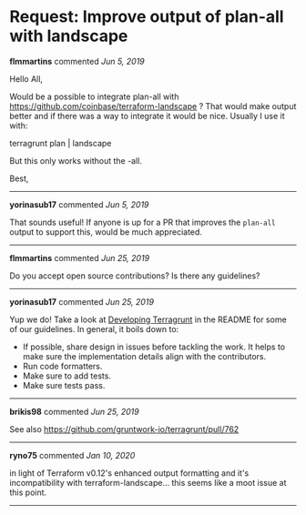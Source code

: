 # Request: Improve output of plan-all with landscape

**flmmartins** commented *Jun 5, 2019*

Hello All,

Would be a possible to integrate plan-all with https://github.com/coinbase/terraform-landscape ?
That would make output better and if there was a way to integrate it would be nice. 
Usually I use it with:

terragrunt plan | landscape

But this only works without the -all.

Best,
<br />
***


**yorinasub17** commented *Jun 5, 2019*

That sounds useful! If anyone is up for a PR that improves the `plan-all` output to support this, would be much appreciated.
***

**flmmartins** commented *Jun 25, 2019*

Do you accept open source contributions? Is there any guidelines?
***

**yorinasub17** commented *Jun 25, 2019*

Yup we do! Take a look at [Developing Terragrunt](https://github.com/gruntwork-io/terragrunt#developing-terragrunt) in the README for some of our guidelines. In general, it boils down to:

- If possible, share design in issues before tackling the work. It helps to make sure the implementation details align with the contributors.
- Run code formatters.
- Make sure to add tests.
- Make sure tests pass.
***

**brikis98** commented *Jun 25, 2019*

See also https://github.com/gruntwork-io/terragrunt/pull/762
***

**ryno75** commented *Jan 10, 2020*

in light of Terraform v0.12's enhanced output formatting and it's incompatibility with terraform-landscape... this seems like a moot issue at this point.
***

